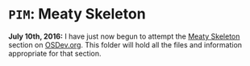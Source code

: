 `PIM`: Meaty Skeleton 
================

__July 10th, 2016:__ I have just now begun to attempt the [Meaty Skeleton] section on [OSDev.org]. This folder will hold all the files and information appropriate for that section.




[kernel]: https://en.wikipedia.org/wiki/Kernel_%28operating_system%29
[operating system]: https://en.wikipedia.org/wiki/Operating_system
[OSDev.org]: http://osdev.org 
[StewieOS]: https://github.com/Caleb1994/StewieOS
[gcc]: https://gcc.gnu.org/
[Bare Bones]: http://wiki.osdev.org/Bare_Bones
[binutils]: https://www.gnu.org/software/binutils/
[bash]: https://en.wikipedia.org/wiki/Bash_%28Unix_shell%29
[Assembly]: https://en.wikipedia.org/wiki/Assembly_language
[Multiboot]: https://en.wikipedia.org/wiki/Multiboot_Specification
[C]: https://en.wikipedia.org/wiki/C_%28programming_language%29
[QEMU]: http://wiki.qemu.org/Main_Page
[xorriso]: https://www.gnu.org/software/xorriso/
[Meaty Skeleton]: http://wiki.osdev.org/Meaty_Skeleton